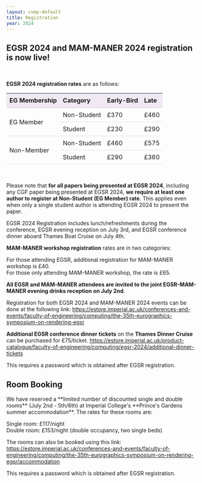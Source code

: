 ```yaml
---
layout: cvmp-default
title: Registration
year: 2024
---
```


<h2>EGSR 2024 and MAM-MANER 2024 registration is now live!</h2>
<br>

**EGSR 2024 registration rates** are as follows:
<style>
table {
  border-collapse: collapse;
  width: 100%;
}

th {
  padding: 8px;
  text-align: left;
  border-bottom: 2px solid #DDD;
  background-color: #F0E9F3;
}
td {
  padding: 8px;
  text-align: left;
  border-bottom: 1px solid #DDD;
}

tr:hover {background-color: #F8F7F8;}
</style>

<table>
    <thead>
        <tr>
            <th>EG Membership</th>
            <th>Category</th>
            <th>Early-Bird</th>
            <th>Late</th>
        </tr>
    </thead>
    <tbody>
        <tr>
            <td rowspan=2>EG Member</td>
            <td>Non-Student</td>
            <td>£370</td>
            <td>£460</td>
        </tr>
        <tr>
            <td>Student</td>
            <td>£230</td>
            <td>£290</td>
        </tr>
        <tr>
            <td rowspan=2>Non-Member</td>
            <td>Non-Student</td>
            <td>£460</td>
            <td>£575</td>
        </tr>
        <tr>
            <td>Student</td>
            <td>£290</td>
            <td>£360</td>
        </tr>
    </tbody>
</table>
<br>

Please note that **for all papers being presented at EGSR 2024**, including any CGF paper being presented at EGSR 2024, **we require at least one author to register at Non-Student (EG Member) rate**. This applies even when only a single student author is attending EGSR 2024 to present the paper.


EGSR 2024 Registration includes lunch/refreshments during the conference, EGSR evening reception on July 3rd, and EGSR conference dinner aboard Thames Boat Cruise on July 4th.
<br>

**MAM-MANER workshop registration** rates are in two categories:

For those attending EGSR, additional registration for MAM-MANER workshop is £40.<br>
For those only attending MAM-MANER workshop, the rate is £65.

**All EGSR and MAM-MANER attendees are invited to the joint EGSR-MAM-MANER evening drinks reception on July 2nd**. 
<br>

Registration for both EGSR 2024 and MAM-MANER 2024 events can be done at the following link:
<https://estore.imperial.ac.uk/conferences-and-events/faculty-of-engineering/computing/the-35th-eurographics-symposium-on-rendering-egsr>


**Additional EGSR conference dinner tickets** on the **Thames Dinner Cruise** can be purchased for £75/ticket.
<https://estore.imperial.ac.uk/product-catalogue/faculty-of-engineering/computing/egsr-2024/additional-dinner-tickets>

This requires a password which is obtained after EGSR registration.
<br>


<h2>Room Booking</h2>
We have reserved a **limited number of discounted single and double rooms** (July 2nd - 5th/6th) at Imperial College's **Prince's Gardens summer accommodation**. The rates for these rooms are:

Single room: £117/night<br>
Double room: £153/night (double occupancy, two single beds)
 
The rooms can also be booked using this link:
<https://estore.imperial.ac.uk/conferences-and-events/faculty-of-engineering/computing/the-35th-eurographics-symposium-on-rendering-egsr/accommodation>

This requires a password which is obtained after EGSR registration. 
